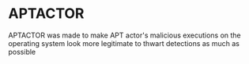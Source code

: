 # APTACTOR
APTACTOR was made to make APT actor's malicious executions on the operating system look more legitimate to thwart detections as much as possible 
